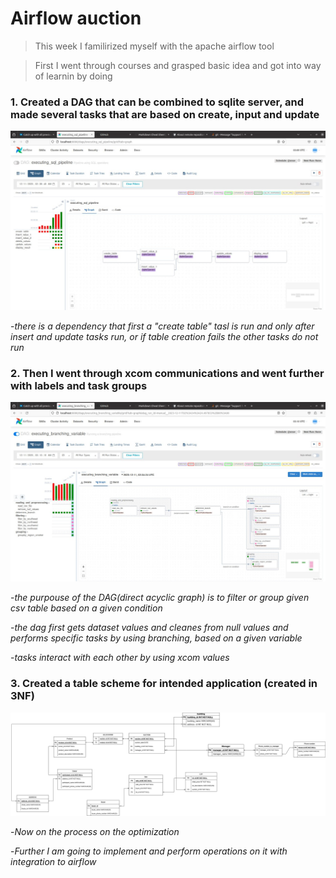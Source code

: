
# Airflow auction


> This week I familirized myself with the apache airflow tool

> First I went through courses and grasped basic idea and got into way of learnin by doing

### 1. Created a DAG that can be combined to sqlite server, and made several tasks that are based on create, input and update

![alt graph](/airflow%20auction/graphs/execute%20sql%20pipeline.jpg)

-*there is a dependency that first a "create table" tasl is run and only after insert and update tasks run, or if table creation fails the other tasks do not run*



### 2. Then I went through xcom communications and went further with labels and task groups

![alt graph](/airflow%20auction/graphs/execute%20with%20branching.jpg)

-*the purpouse of the DAG(direct acyclic graph) is to filter or group given csv table based on a given condition* 

-*the dag first gets dataset values and cleanes from null values and performs specific tasks by using branching, based on a given variable*

-*tasks interact with each other by using xcom values*

### 3. Created a table scheme for intended application (created in 3NF)

![alt auction table schema](/airflow%20auction/auction%20database%20scheme.png)

-*Now on the process on the optimization*

-*Further I am going to implement and perform operations on it with integration to airflow*



